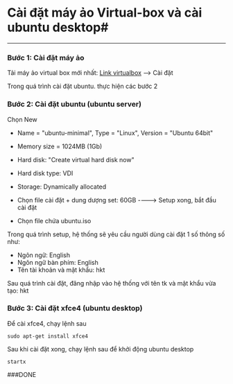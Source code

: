 # Cài đặt máy ảo Virtual-box và cài ubuntu desktop#
------------

### Bước 1: Cài đặt máy ảo

Tải máy ảo virtual box mới nhất: [Link virtualbox](https://www.virtualbox.org/wiki/Downloads)  --> Cài đặt

Trong quá trình cài đặt ubuntu. thực hiện các bước 2

### Bước 2: Cài đặt ubuntu (ubuntu server)
Chọn New

* Name = "ubuntu-minimal", Type = "Linux", Version = "Ubuntu 64bit"

* Memory size = 1024MB (1Gb)

* Hard disk: "Create virtual hard disk now"

* Hard disk type: VDI

* Storage: Dynamically allocated

* Chọn file cài đặt + dung dượng set: 60GB
----> Setup xong, bắt đầu cài đặt

* Chọn file chứa ubuntu.iso

Trong quá trình setup, hệ thống sẽ yêu cầu người dùng cài đặt 1 số thông số như:

* Ngôn ngữ: English
* Ngôn ngữ bàn phím: English
* Tên tài khoản và mật khẩu: hkt

Sau quá trình cài đặt, đăng nhập vào hệ thống với tên tk và mật khẩu vừa tạo: hkt

### Bước 3: Cài đặt xfce4 (ubuntu desktop)
Để cài xfce4, chạy lệnh sau
    
    sudo apt-get install xfce4
    
Sau khi cài đặt xong, chạy lệnh sau để khởi động ubuntu desktop

    startx
    

###DONE